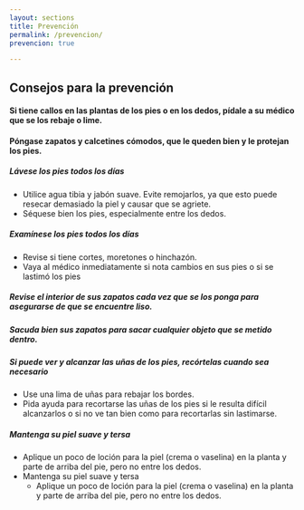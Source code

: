 ```yaml
---
layout: sections
title: Prevención
permalink: /prevencion/
prevencion: true

---
```


## Consejos para la prevención

#### Si tiene callos en las plantas de los pies o en los dedos, pídale a su médico que se los rebaje o lime.
#### Póngase zapatos y calcetines cómodos, que le queden bien y le protejan los pies. 

##### Lávese los pies todos los días

- Utilice agua tibia y jabón suave. Evite remojarlos, ya que esto puede resecar demasiado la piel y causar que se agriete.
- Séquese bien los pies, especialmente entre los dedos.

##### Examínese los pies todos los días

- Revise si tiene cortes, moretones o hinchazón.
- Vaya al médico inmediatamente si nota cambios en sus pies o si se lastimó los pies

##### Revise el interior de sus zapatos cada vez que se los ponga para asegurarse de que se encuentre liso.

##### Sacuda bien sus zapatos para sacar cualquier objeto que se metido dentro.

##### Si puede ver y alcanzar las uñas de los pies, recórtelas cuando sea necesario

- Use una lima de uñas para rebajar los bordes.
- Pida ayuda para recortarse las uñas de los pies si le resulta difícil alcanzarlos o si no ve tan bien como para recortarlas sin lastimarse. 


##### Mantenga su piel suave y tersa

- Aplique un poco de loción para la piel (crema o vaselina) en la planta y parte de arriba del pie, pero no entre los dedos. 
- Mantenga su piel suave y tersa
	- Aplique un poco de loción para la piel (crema o vaselina) en la planta y parte de arriba del pie, pero no entre los dedos. 